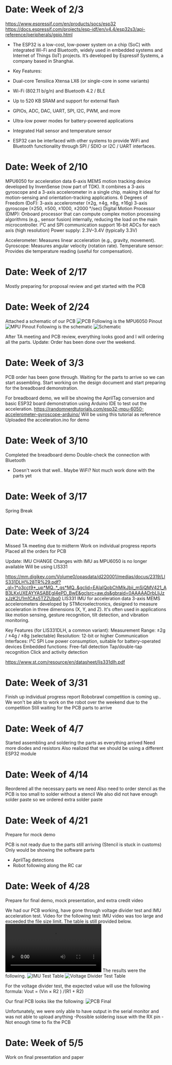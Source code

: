 # Date: Week of 2/3
https://www.espressif.com/en/products/socs/esp32 <br> https://docs.espressif.com/projects/esp-idf/en/v4.4/esp32s3/api-reference/peripherals/gpio.html 
- The ESP32 is a low-cost, low-power system on a chip (SoC) with integrated Wi-Fi and Bluetooth, widely used in embedded systems and Internet of Things (IoT) projects. It’s developed by Espressif Systems, a company based in Shanghai.

- Key Features:
- Dual-core Tensilica Xtensa LX6 (or single-core in some variants)
- Wi-Fi (802.11 b/g/n) and Bluetooth 4.2 / BLE
- Up to 520 KB SRAM and support for external flash
- GPIOs, ADC, DAC, UART, SPI, I2C, PWM, and more
- Ultra-low power modes for battery-powered applications
- Integrated Hall sensor and temperature sensor

- ESP32 can be interfaced with other systems to provide WiFi and Bluetooth functionality through SPI / SDIO or I2C / UART interfaces. 

# Date: Week of 2/10
MPU6050 for acceleration data
6-axis MEMS motion tracking device developed by InvenSense (now part of TDK). It combines a 3-axis gyroscope and a 3-axis accelerometer in a single chip, making it ideal for motion-sensing and orientation-tracking applications.
6 Degrees of Freedom (DoF):
3-axis accelerometer (±2g, ±4g, ±8g, ±16g)
3-axis gyroscope (±250, ±500, ±1000, ±2000 °/sec)
Digital Motion Processor (DMP):
Onboard processor that can compute complex motion processing algorithms (e.g., sensor fusion) internally, reducing the load on the main microcontroller.
I²C and SPI communication support
16-bit ADCs for each axis (high resolution)
Power supply: 2.3V–3.4V (typically 3.3V)

Accelerometer: Measures linear acceleration (e.g., gravity, movement).
Gyroscope: Measures angular velocity (rotation rate).
Temperature sensor: Provides die temperature reading (useful for compensation).


# Date: Week of 2/17
Mostly preparing for proposal review and get started with the PCB

# Date: Week of 2/24
Attached a schematic of our PCB 
![PCB](PCB.png)
Following is the MPU6050 Pinout
![MPU Pinout](MPU_Pinout.png)
Following is the schematic
![Schematic](Schematic.png)

After TA meeting and PCB review, everything looks good and I will ordering all the parts.
Update: Order has been done over the weekend.

# Date: Week of 3/3
PCB order has been gone through.
Waiting for the parts to arrive so we can start assembling.
Start working on the design document and start preparing for the breadboard demonstration.

For breadboard demo, we will be showing the AprilTag conversion and basic ESP32 board demonstration using Arduino IDE to test out the acceleration.
https://randomnerdtutorials.com/esp32-mpu-6050-accelerometer-gyroscope-arduino/
Will be using this tutorial as reference
Uploaded the acceleration.ino for demo

# Date: Week of 3/10
Completed the breadboard demo
Double-check the connection with Bluetooth
- Doesn't work that well.. Maybe WiFi?
Not much work done with the parts yet

# Date: Week of 3/17
Spring Break

# Date: Week of 3/24
Missed TA meeting due to midterm
Work on individual progress reports
Placed all the orders for PCB

Update: IMU CHANGE 
Changes with IMU as MPU6050 is no longer available
Will be using LIS331

https://mm.digikey.com/Volume0/opasdata/d220001/medias/docus/2319/LIS331DLH%28TR%29.pdf?_gl=1*o3cct9*_up*MQ..*_gs*MQ..&gclid=EAIaIQobChMIkJbii_mSjQMV421_AB3LKxUXEAYYASABEgI4ePD_BwE&gclsrc=aw.ds&gbraid=0AAAAADrbLljJzxJzK2U1m1CAs5TZZUbq0
LIS331 IMU for acceleration data
3-axis MEMS accelerometers developed by STMicroelectronics, designed to measure acceleration in three dimensions (X, Y, and Z). It's often used in applications like motion sensing, gesture recognition, tilt detection, and vibration monitoring.

Key Features (for LIS331DLH, a common variant):
Measurement Range: ±2g / ±4g / ±8g (selectable)
Resolution: 12-bit or higher
Communication Interfaces:
I²C
SPI
Low power consumption, suitable for battery-operated devices
Embedded functions:
Free-fall detection
Tap/double-tap recognition
Click and activity detection

https://www.st.com/resource/en/datasheet/lis331dlh.pdf

# Date: Week of 3/31
Finish up individual progress report
Robobrawl competition is coming up.. We won't be able to work on the robot over the weekend due to the competition
Still waiting for the PCB parts to arrive

# Date: Week of 4/7
Started assembling and soldering the parts as everything arrived
Need more diodes and resistors
Also realized that we should be using a different ESP32 module 

# Date: Week of 4/14 <br>
Reordered all the necessary parts we need
Also need to order stencil as the PCB is too small to solder without a stencil
We also did not have enough solder paste so we ordered extra solder paste

# Date: Week of 4/21
Prepare for mock demo

PCB is not ready due to the parts still arriving (Stencil is stuck in customs)
Only would be showing the software parts
- AprilTag detections
- Robot following along the RC car

# Date: Week of 4/28
Prepare for final demo, mock presentation, and extra credit video

We had our PCB working, have gone through voltage divider test and IMU acceleration test.
Video for the following test:
IMU video was too large and exceeded the file size limit. The table is still provided below.
![Voltage Divider Test](Voltage_divider.MOV)
The results were the following.
![IMU Test Table](IMU_Test.png)
![Voltage Divider Test Table](Voltage_Divider_Test.png)

For the voltage divider test, the expected value will use the following formula: Vout = (Vin × R2 ) /(R1 + R2)

Our final PCB looks like the following:
![PCB Final](PCBPhoto.png)

Unfortunately, we were only able to have output in the serial monitor and was not able to upload anything
-Possible soldering issue with the RX pin
-Not enough time to fix the PCB

# Date: Week of 5/5
Work on final presentation and paper